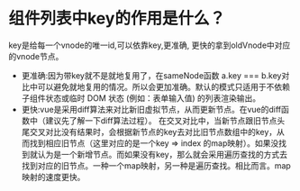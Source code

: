 # 组件列表中key的作用是什么？
<p>key是给每一个vnode的唯一id,可以依靠key,更准确, 更快的拿到oldVnode中对应的vnode节点。</p>

- 更准确:因为带key就不是就地复用了，在sameNode函数 a.key === b.key对比中可以避免就地复用的情况。所以会更加准确。默认的模式只适用于不依赖子组件状态或临时 DOM 状态 (例如：表单输入值) 的列表渲染输出。
- 更快:vue是采用diff算法来对比新旧虚拟节点，从而更新节点。在vue的diff函数中（建议先了解一下diff算法过程）。
在交叉对比中，当新节点跟旧节点头尾交叉对比没有结果时，会根据新节点的key去对比旧节点数组中的key，从而找到相应旧节点（这里对应的是一个key => index 的map映射）。如果没找到就认为是一个新增节点。而如果没有key，那么就会采用遍历查找的方式去找到对应的旧节点。一种一个map映射，另一种是遍历查找。相比而言。map映射的速度更快。
